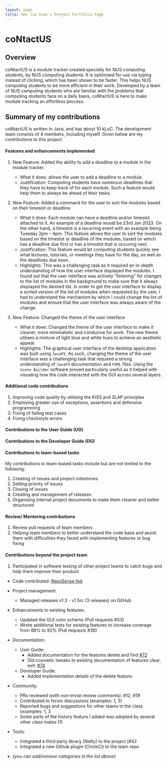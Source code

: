 ```yaml
---
layout: page
title: Hee Jia Yuan's Project Portfolio Page
---
```

# coNtactUS 

## Overview
coNtactUS is a module tracker created specially for NUS computing students, by NUS computing students. It is optimised for use via typing 
instead of clicking, which has been shown to be faster. This helps NUS computing students to be more efficient in their work. Developed by a team of NUS computing students who are familiar with the problems that computing students face on a daily basis, coNtactUS is here to make module tracking an effortless process.

## Summary of my contributions
coNtactUS is written in Java, and has about 10 kLoC. The development team consists of 4 members, including myself. Given below are my contributions to this project.

#### Features and enhancements implemented
1. New Feature: Added the ability to add a deadline to a module in the module tracker.
   * What it does: allows the user to add a deadline to a module. 
   * Justification: Computing students have numerous deadlines that they have to keep track of for each module. Such a feature would help them to always be ahead of their tasks.
 
2. New Feature: Added a command for the user to sort the modules based on their timeslot or deadline.
   * What it does: Each module can have a deadline and/or timeslot attached to it. An example of a deadline would be 23rd Jan 2023. On the other hand, a timeslot is a recurring event with an example being Tuesday 2pm - 4pm. This feature allows the user to sort the modules based on the timeslot or deadline of the modules, based on which has a deadline due first or has a timeslot that is occuring next. 
   * Justification: This feature would let computing students quickly see what lectures, tutorials, or meetings they have for the day, as well as the deadlines due soon.
   * Highlights: This was a challenging task as it required an in-depth understanding of how the user interface displayed the modules. I found out that the user interface was actively "listening" for changes to the list of modules in the background to make sure that it always displayed the desired list. In order to get the user interface to display a sorted version of the list of modules when requested by the user, I had to understand the mechanism by which I could change the list of modules and ensure that the user interface was always aware of the change. 
  
3. New Feature: Changed the theme of the user interface 
   * What it does: Changed the theme of the user interface to make it cleaner, more minimalistic and conducive for work. The new theme utilises a mixture of light blue and white hues to achieve an aesthetic appeal. 
   * Highlights: The graphical user interface of the desktop application was built using `JavaFX`. As such, changing the theme of the user interface was a challenging task that required a strong understanding of `JavaFX` documentation and `FXML` files. Using the `Scene Builder` software proved particularly useful as it helped with visualing how the code interacted with the GUI across several layers. 
 
#### Additional code contributions
1. Improving code quality by utilising the KISS and SLAP principles
2. Employing greater use of exceptions, assertions and defensive programming
3. Fixing of failing test cases
4. Fixing checkstyle errors 

#### Contributions to the User Guide (UG) 

#### Contributions to the Developer Guide (DG) 

#### Contributions to team-based tasks
My contributions to team-based tasks include but are not limited to the following: 
1. Creating of issues and project milestones
2. Setting priority of issues 
3. Closing of issues
4. Creating and management of releases  
5. Organising internal project documents to make them cleaner and better structured 

#### Review/ Mentoring contributions 
1. Review pull requests of team members
2. Helping team members to better understand the code base and assist them with difficulties they faced with implementing features or bug fixing 


#### Contributions beyond the project team
1. Participated in software testing of other project teams to catch bugs and help them improve their product 


* Code contributed: [RepoSense link](https://nus-cs2103-ay2223s2.github.io/tp-dashboard/?search=jayhee3&breakdown=true)

* Project management:
  * Managed releases v1.3 - v1.5rc (3 releases) on GitHub

* Enhancements to existing features:
  * Updated the GUI color scheme (Pull requests \#33)
  * Wrote additional tests for existing features to increase coverage from 88% to 92% (Pull requests \#36)

* Documentation:
  * User Guide:
    * Added documentation for the features delete and find [\#72]()
    * Did cosmetic tweaks to existing documentation of features clear, exit: [\#74]()
  * Developer Guide:
    * Added implementation details of the delete feature.

* Community:
  * PRs reviewed (with non-trivial review comments): \#12, \#19
  * Contributed to forum discussions (examples: 1, 3)
  * Reported bugs and suggestions for other teams in the class (examples: 1, 3
  * Some parts of the history feature I added was adopted by several other class mates (1)

* Tools:
  * Integrated a third party library (Natty) to the project (\#42
  * Integrated a new Github plugin (CircleCI) to the team repo

* _{you can add/remove categories in the list above}_

